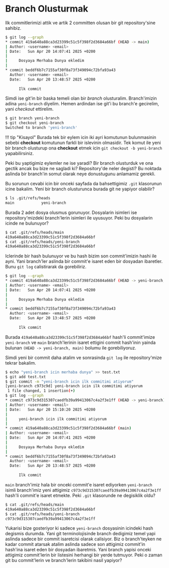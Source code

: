 # Branch Olusturmak

Ilk commitlerimizi attik ve artik 2 committen olusan bir git repository'sine sahibiz.

```bash
$ git log --graph
* commit 419a640a88ca3d23399c51c5f398f2d3684a66bf (HEAD -> main)
| Author: <username> <email>
| Date:   Sun Apr 20 14:07:41 2025 +0200
| 
|     Dosyaya Merhaba Dunya ekledim
| 
* commit beddf6b7c7155af30f8a73f349094c72bfa93a43
  Author: <username> <email>
  Date:   Sun Apr 20 13:48:57 2025 +0200
  
      Ilk commit
```

Simdi ise git'in bir baska temeli olan bir *branch* olusturalim. Branch'imizin adina `yeni-branch` diyelim. Hemen ardindan ise git'i bu branch'e gecirelim, yani *checkout* ettirelim.

```bash
$ git branch yeni-branch
$ git checkout yeni-branch
Switched to branch 'yeni-branch'
```

!!! tip "Kisayol"
    Burada tek bir eylem icin iki ayri komutunun bulunmasinin sebebi **checkout** komutunun farkli bir islevinin olmasidir. Tek komut ile yeni bir branch olusturup ona **checkout** etmek icin `git checkout -b yeni-branch` yapabilirsiniz.

Peki bu yaptigimiz eylemler ne ise yaradi? Bir branch olusturduk ve ona gectik ancak bu bize ne sagladi ki? Repository'de neler degisti? Bu noktada aslinda bir branch'in somut olarak neye donustugunu anlamamiz gerekli.

Bu sorunun cevabi icin bir onceki sayfada da bahsettigimiz `.git` klasorunun icine bakalim. Yeni bir branch olusturunca burada git ne yapiyor olabilir?

```bash
$ ls .git/refs/heads
main            yeni-branch
```

Burada 2 adet dosya olusmus gorunuyor. Dosyalarin isimleri ise repository'mizdeki branch'lerin isimleri ile uyusuyor. Peki bu dosyalarin icinde ne bulunuyor?

```bash
$ cat .git/refs/heads/main
419a640a88ca3d23399c51c5f398f2d3684a66bf
$ cat .git/refs/heads/yeni-branch
419a640a88ca3d23399c51c5f398f2d3684a66bf
```

Iclerinde bir hash bulunuyor ve bu hash bizim son commit'imizin hashi ile ayni. Yani branch'ler aslinda bir commit'e isaret eden bir dosyadan ibaretler. Bunu `git log` calistirarak da gorebiliriz.

```bash
$ git log --graph
* commit 419a640a88ca3d23399c51c5f398f2d3684a66bf (HEAD -> yeni-branch, main)
| Author: <username> <email>
| Date:   Sun Apr 20 14:07:41 2025 +0200
| 
|     Dosyaya Merhaba Dunya ekledim
| 
* commit beddf6b7c7155af30f8a73f349094c72bfa93a43
  Author: <username> <email>
  Date:   Sun Apr 20 13:48:57 2025 +0200
  
      Ilk commit
```

Burada `419a640a88ca3d23399c51c5f398f2d3684a66bf` hash'li commit'imize `yeni-branch` ve `main` branch'lerinin isaret ettigini commit hash'inin yainda bulunan `(HEAD -> yeni-branch, main)` bolumu ile gorebiliyoruz.

Simdi yeni bir commit daha atalim ve sonrasinda `git log` ile repository'mize tekrar bakalim.

```bash
$ echo "yeni-branch icin merhaba dunya" >> test.txt
$ git add test.txt
$ git commit -m "yeni-branch icin ilk commitimi atiyorum"
[yeni-branch c973c9d] yeni-branch icin ilk commitimi atiyorum
 1 file changed, 1 insertion(+)
$ git log --graph
* commit c973c9d315307caedfb39a99413067c4a2f3e1ff (HEAD -> yeni-branch)
| Author: <username> <email>
| Date:   Sun Apr 20 15:10:20 2025 +0200
| 
|     yeni-branch icin ilk commitimi atiyorum
| 
* commit 419a640a88ca3d23399c51c5f398f2d3684a66bf (main)
| Author: <username> <email>
| Date:   Sun Apr 20 14:07:41 2025 +0200
| 
|     Dosyaya Merhaba Dunya ekledim
| 
* commit beddf6b7c7155af30f8a73f349094c72bfa93a43
  Author: <username> <email>
  Date:   Sun Apr 20 13:48:57 2025 +0200
  
      Ilk commit
```

`main` branch'imiz hala bir onceki commit'e isaret ediyorken `yeni-branch` isimli branch'imiz yeni attigimiz `c973c9d315307caedfb39a99413067c4a2f3e1ff` hash'li commit'e isaret etmekte. Peki `.git` klasorunde ne degisiklik oldu?

```bash
$ cat .git/refs/heads/main
419a640a88ca3d23399c51c5f398f2d3684a66bf
$ cat .git/refs/heads/yeni-branch
c973c9d315307caedfb39a99413067c4a2f3e1ff
```

Yukarisi bize gosteriyor ki sadece `yeni-branch` dosyasinin icindeki hash degismis durumda. Yani git terminolojisinde branch dedigimiz temel yapi aslinda sadece bir commit isaretcisi olarak calisiyor. Biz o branch'teyken ne kadar commit atarsak atalim aslinda sadece son attigimiz commit'in hash'ina isaret eden bir dosyadan ibaretmis. Yani branch yapisi onceki attigimiz commit'lerin bir listesini herhangi bir yerde tutmuyor. Peki o zaman git bu commit'lerin ve branch'lerin takibini nasil yapiyor?